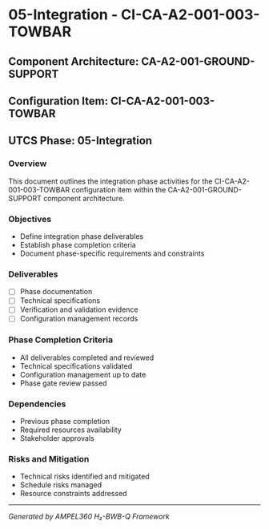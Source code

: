 # 05-Integration - CI-CA-A2-001-003-TOWBAR

## Component Architecture: CA-A2-001-GROUND-SUPPORT
## Configuration Item: CI-CA-A2-001-003-TOWBAR
## UTCS Phase: 05-Integration

### Overview
This document outlines the integration phase activities for the CI-CA-A2-001-003-TOWBAR configuration item within the CA-A2-001-GROUND-SUPPORT component architecture.

### Objectives
- Define integration phase deliverables
- Establish phase completion criteria
- Document phase-specific requirements and constraints

### Deliverables
- [ ] Phase documentation
- [ ] Technical specifications
- [ ] Verification and validation evidence
- [ ] Configuration management records

### Phase Completion Criteria
- All deliverables completed and reviewed
- Technical specifications validated
- Configuration management up to date
- Phase gate review passed

### Dependencies
- Previous phase completion
- Required resources availability
- Stakeholder approvals

### Risks and Mitigation
- Technical risks identified and mitigated
- Schedule risks managed
- Resource constraints addressed

---
*Generated by AMPEL360 H₂-BWB-Q Framework*
